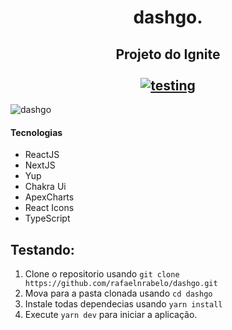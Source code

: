 <h1 align="center">
  dashgo.
</h1>

<h2 align="center">
  Projeto do Ignite <br/> <br/>
  <a href="https://github.com/rafaelnrabelo/dashgo#testando">
    <img src="https://img.shields.io/badge/Testing-Install-%23D53F8C" alt="testing"/>
  </a>
</h2>

![dashgo](https://user-images.githubusercontent.com/55251721/175449792-59282a60-54df-471f-9b41-2c34f5acdb33.png)
   
#### Tecnologias
  - ReactJS
  - NextJS
  - Yup
  - Chakra Ui
  - ApexCharts
  - React Icons
  - TypeScript
   
## Testando:
   1. Clone o repositorio usando `git clone https://github.com/rafaelnrabelo/dashgo.git`
   2. Mova para a pasta clonada usando `cd dashgo`
   3. Instale todas dependecias usando `yarn install`
   4. Execute `yarn dev` para iniciar a aplicação.
